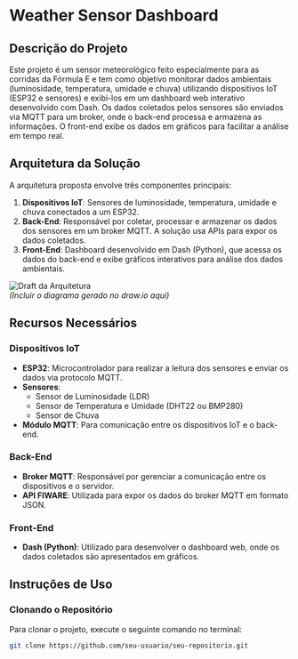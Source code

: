# Weather Sensor Dashboard

## Descrição do Projeto

Este projeto é um sensor meteorológico feito especialmente para as corridas da Fórmula E e tem como objetivo monitorar dados ambientais (luminosidade, temperatura, umidade e chuva) utilizando dispositivos IoT (ESP32 e sensores) e exibi-los em um dashboard web interativo desenvolvido com Dash. Os dados coletados pelos sensores são enviados via MQTT para um broker, onde o back-end processa e armazena as informações. O front-end exibe os dados em gráficos para facilitar a análise em tempo real.

## Arquitetura da Solução

A arquitetura proposta envolve três componentes principais:

1. **Dispositivos IoT**: Sensores de luminosidade, temperatura, umidade e chuva conectados a um ESP32.
2. **Back-End**: Responsável por coletar, processar e armazenar os dados dos sensores em um broker MQTT. A solução usa APIs para expor os dados coletados.
3. **Front-End**: Dashboard desenvolvido em Dash (Python), que acessa os dados do back-end e exibe gráficos interativos para análise dos dados ambientais.

![Draft da Arquitetura](./img/arquitetura.png)  
*(Incluir o diagrama gerado no draw.io aqui)*

## Recursos Necessários

### Dispositivos IoT
- **ESP32**: Microcontrolador para realizar a leitura dos sensores e enviar os dados via protocolo MQTT.
- **Sensores**:
  - Sensor de Luminosidade (LDR)
  - Sensor de Temperatura e Umidade (DHT22 ou BMP280)
  - Sensor de Chuva
- **Módulo MQTT**: Para comunicação entre os dispositivos IoT e o back-end.

### Back-End
- **Broker MQTT**: Responsável por gerenciar a comunicação entre os dispositivos e o servidor.
- **API FIWARE**: Utilizada para expor os dados do broker MQTT em formato JSON.

### Front-End
- **Dash (Python)**: Utilizado para desenvolver o dashboard web, onde os dados coletados são apresentados em gráficos.

## Instruções de Uso

### Clonando o Repositório
Para clonar o projeto, execute o seguinte comando no terminal:
```bash
git clone https://github.com/seu-usuario/seu-repositorio.git
